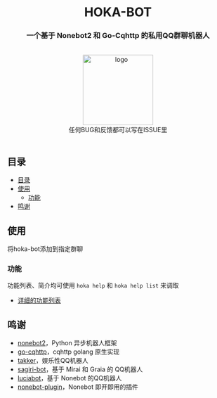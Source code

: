<div align="center">
    <h1>HOKA-BOT</h1>
</div>

<div align="center">
    <h3>一个基于 Nonebot2 和 Go-Cqhttp 的私用QQ群聊机器人</h3>
    <br>
    <img width="160" src="docs/QQ图片20211207221604.jpg" alt="logo">
    </br>
    <div>任何BUG和反馈都可以写在ISSUE里</div>
    <br>
</div>

## 目录
  * [目录](#目录)
  * [使用](#使用)
    + [功能](#功能)
  * [鸣谢](#鸣谢)

## 使用

将hoka-bot添加到指定群聊

### 功能

功能列表、简介均可使用 ```hoka help``` 和 ```hoka help list``` 来调取

- [详细的功能列表](docs/functions.md)

## 鸣谢

- [nonebot2](https://github.com/nonebot/nonebot2)，Python 异步机器人框架
- [go-cqhttp](https://github.com/Mrs4s/go-cqhttp)，cqhttp golang 原生实现
- [takker](https://github.com/FYWinds/takker)，娱乐性QQ机器人
- [sagiri-bot](https://github.com/SAGIRI-kawaii/sagiri-bot)，基于 Mirai 和 Graia 的 QQ机器人
- [luciabot](https://github.com/Box-s-ville/luciabot)，基于 Nonebot 的QQ机器人
- [nonebot-plugin](https://github.com/fz6m/nonebot-plugin)，Nonebot 即开即用的插件
